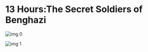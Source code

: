 # 13 Hours:The Secret Soldiers of Benghazi

![img 0](https://i.imgur.com/RA6u708.jpg)

![img 1](https://i.imgur.com/7C8jskU.png)

